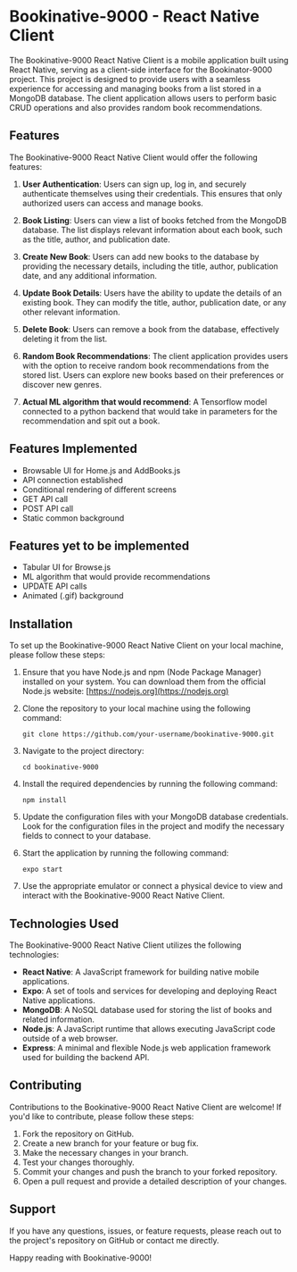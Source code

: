 # Bookinative-9000 - React Native Client

The Bookinative-9000 React Native Client is a mobile application built using React Native, serving as a client-side interface for the Bookinator-9000 project. This project is designed to provide users with a seamless experience for accessing and managing books from a list stored in a MongoDB database. The client application allows users to perform basic CRUD operations and also provides random book recommendations.

## Features

The Bookinative-9000 React Native Client would offer the following features:

1. **User Authentication**: Users can sign up, log in, and securely authenticate themselves using their credentials. This ensures that only authorized users can access and manage books.

2. **Book Listing**: Users can view a list of books fetched from the MongoDB database. The list displays relevant information about each book, such as the title, author, and publication date.

3. **Create New Book**: Users can add new books to the database by providing the necessary details, including the title, author, publication date, and any additional information.

4. **Update Book Details**: Users have the ability to update the details of an existing book. They can modify the title, author, publication date, or any other relevant information.

5. **Delete Book**: Users can remove a book from the database, effectively deleting it from the list.

6. **Random Book Recommendations**: The client application provides users with the option to receive random book recommendations from the stored list. Users can explore new books based on their preferences or discover new genres.

7. **Actual ML algorithm that would recommend**: A Tensorflow model connected to a python backend that would take in parameters for the recommendation and spit out a book.

## Features Implemented

- Browsable UI for Home.js and AddBooks.js
- API connection established
- Conditional rendering of different screens
- GET API call
- POST API call
- Static common background

## Features yet to be implemented

- Tabular UI for Browse.js
- ML algorithm that would provide recommendations
- UPDATE API calls
- Animated (.gif) background


## Installation

To set up the Bookinative-9000 React Native Client on your local machine, please follow these steps:

1. Ensure that you have Node.js and npm (Node Package Manager) installed on your system. You can download them from the official Node.js website: [https://nodejs.org](https://nodejs.org)

2. Clone the repository to your local machine using the following command:

   ```
   git clone https://github.com/your-username/bookinative-9000.git
   ```

3. Navigate to the project directory:

   ```
   cd bookinative-9000
   ```

4. Install the required dependencies by running the following command:

   ```
   npm install
   ```

5. Update the configuration files with your MongoDB database credentials. Look for the configuration files in the project and modify the necessary fields to connect to your database.

6. Start the application by running the following command:

   ```
   expo start
   ```

7. Use the appropriate emulator or connect a physical device to view and interact with the Bookinative-9000 React Native Client.

## Technologies Used

The Bookinative-9000 React Native Client utilizes the following technologies:

- **React Native**: A JavaScript framework for building native mobile applications.
- **Expo**: A set of tools and services for developing and deploying React Native applications.
- **MongoDB**: A NoSQL database used for storing the list of books and related information.
- **Node.js**: A JavaScript runtime that allows executing JavaScript code outside of a web browser.
- **Express**: A minimal and flexible Node.js web application framework used for building the backend API.

## Contributing

Contributions to the Bookinative-9000 React Native Client are welcome! If you'd like to contribute, please follow these steps:

1. Fork the repository on GitHub.
2. Create a new branch for your feature or bug fix.
3. Make the necessary changes in your branch.
4. Test your changes thoroughly.
5. Commit your changes and push the branch to your forked repository.
6. Open a pull request and provide a detailed description of your changes.

## Support

If you have any questions, issues, or feature requests, please reach out to the project's repository on GitHub or contact me directly.

Happy reading with Bookinative-9000!